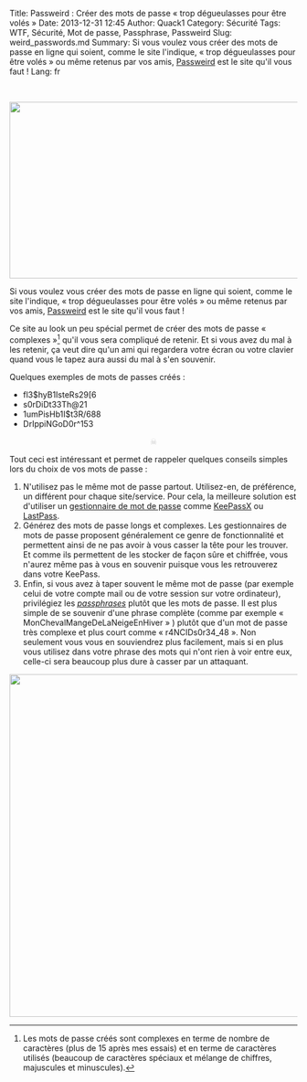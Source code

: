 Title: Passweird : Créer des mots de passe « trop dégueulasses pour être volés »
Date: 2013-12-31 12:45
Author: Quack1
Category: Sécurité
Tags: WTF, Sécurité, Mot de passe, Passphrase, Passweird
Slug: weird_passwords.md
Summary: Si vous voulez vous créer des mots de passe en ligne qui soient, comme le site l'indique, « trop dégueulasses pour être volés » ou même retenus par vos amis, [Passweird](http://www.passweird.com/) est le site qu'il vous faut !
Lang: fr

&nbsp;
<div align=center><img src="/upload/passweird.png" width="566" height="309" align=center /></div>

Si vous voulez vous créer des mots de passe en ligne qui soient, comme le site l'indique, « trop dégueulasses pour être volés » ou même retenus par vos amis, [Passweird](http://www.passweird.com/) est le site qu'il vous faut !

Ce site au look un peu spécial permet de créer des mots de passe « complexes »[^1] qu'il vous sera compliqué de retenir. Et si vous avez du mal à les retenir, ça veut dire qu'un ami qui regardera votre écran ou votre clavier quand vous le tapez aura aussi du mal à s'en souvenir.

Quelques exemples de mots de passes créés : 

- fl3$hyB1IsteRs29[6
- s0rDiDt33Th@21
- 1umPisHb1I$t3R/688
- DrIppiNGoD0r^153

<div align="center" style="color:#ccc;">☠</div>

Tout ceci est intéressant et permet de rappeler quelques conseils simples lors du choix de vos mots de passe : 

1. N'utilisez pas le même mot de passe partout. Utilisez-en, de préférence, un différent pour chaque site/service. Pour cela, la meilleure solution est d'utiliser un [gestionnaire de mot de passe](https://fr.wikipedia.org/wiki/Gestionnaire_de_mots_de_passe "Gestionnaire de mots de passe - Wikipédia") comme [KeePassX](http://www.keepassx.org/ "KeePassX") ou [LastPass](https://lastpass.com/ "LastPass | The Last Password You Have to Remember").
2. Générez des mots de passe longs et complexes. Les gestionnaires de mots de passe proposent généralement ce genre de fonctionnalité et permettent ainsi de ne pas avoir à vous casser la tête pour les trouver. Et comme ils permettent de les stocker de façon sûre et chiffrée, vous n'aurez même pas à vous en souvenir puisque vous les retrouverez dans votre KeePass.
3. Enfin, si vous avez à taper souvent le même mot de passe (par exemple celui de votre compte mail ou de votre session sur votre ordinateur), privilégiez les [_passphrases_](https://fr.wikipedia.org/wiki/Phrase_secr%C3%A8te "Phrase secrète - Wikipédia") plutôt que les mots de passe. Il est plus simple de se souvenir d'une phrase complète (comme par exemple « MonChevalMangeDeLaNeigeEnHiver » ) plutôt que d'un mot de passe très complexe et plus court comme « r4NCIDs0r34_48 ». Non seulement vous vous en souviendrez plus facilement, mais si en plus vous utilisez dans votre phrase des mots qui n'ont rien à voir entre eux, celle-ci sera beaucoup plus dure à casser par un attaquant.

<div align=center><a href="http://xkcd.com/936/"><img src="http://imgs.xkcd.com/comics/password_strength.png" width="600" align="center" id="xkcd_img"/></a></div> 

[^1]: Les mots de passe créés sont complexes en terme de nombre de caractères (plus de 15 après mes essais) et en terme de caractères utilisés (beaucoup de caractères spéciaux et mélange de chiffres, majuscules et minuscules).